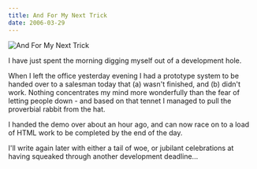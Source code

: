 ```yaml
---
title: And For My Next Trick
date: 2006-03-29
---
```


![And For My Next Trick](https://source.unsplash.com/Pll7AP6NFpY/1600x900)

I have just spent the morning digging myself out of a development hole.

When I left the office yesterday evening I had a prototype system to be handed over to a salesman today that (a) wasn't finished, and (b) didn't work. Nothing concentrates my mind more wonderfully than the fear of letting people down - and based on that tennet I managed to pull the proverbial rabbit from the hat.

I handed the demo over about an hour ago, and can now race on to a load of HTML work to be completed by the end of the day.

I'll write again later with either a tail of woe, or jubilant celebrations at having squeaked through another development deadline...